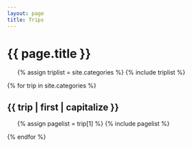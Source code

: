 ```yaml
---
layout: page
title: Trips
---
```

{{ page.title }}
================

<ul class="trips">
{% assign triplist = site.categories %}
{% include triplist %}
</ul>

{% for trip in site.categories %}
  <h2 id="{{ trip | first }}">{{ trip | first | capitalize }}</h2>
  <ul class="posts">
  {% assign pagelist = trip[1] %}
  {% include pagelist %}
  </ul>
{% endfor %}
